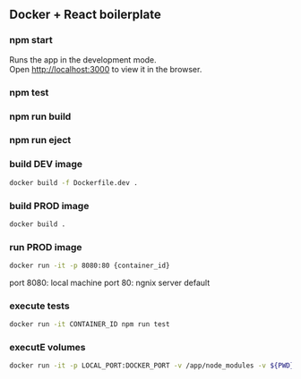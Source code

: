 ## Docker + React boilerplate

### npm start

Runs the app in the development mode.<br />
Open [http://localhost:3000](http://localhost:3000) to view it in the browser.

### npm test
### npm run build
### npm run eject

### build DEV image 
```sh
docker build -f Dockerfile.dev .
```

### build PROD image 
```sh
docker build .
```

### run PROD image 
```sh
docker run -it -p 8080:80 {container_id}
```
port 8080: local machine 
port 80: ngnix server default 

### execute tests
```sh
docker run -it CONTAINER_ID npm run test
```

### executE volumes 
```sh 
docker run -it -p LOCAL_PORT:DOCKER_PORT -v /app/node_modules -v ${PWD}:/app -e CHOKIDAR_USEPOLLING=true CONTAINER_ID
```
 